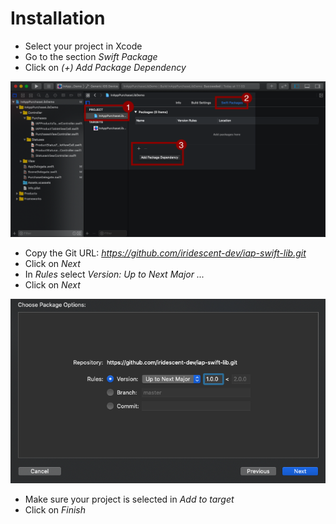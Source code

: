 # Installation

* Select your project in Xcode
* Go to the section *Swift Package*
* Click on *(+) Add Package Dependency*

<p align="center">
  <img src="img/ScreenshotInstallation.png" title="ScreenshotInstallation">
</p>

* Copy the Git URL: *https://github.com/iridescent-dev/iap-swift-lib.git*
* Click on *Next*
* In *Rules* select *Version: Up to Next Major ...*
* Click on *Next*

<p align="center">
  <img src="img/ScreenshotInstallation2.png" title="ScreenshotInstallation2">
</p>

* Make sure your project is selected in *Add to target*
* Click on *Finish*
